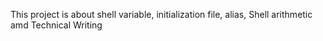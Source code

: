 This project is about shell variable, initialization file, alias, Shell arithmetic amd Technical Writing
